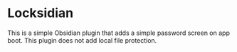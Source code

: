 # Locksidian
This is a simple Obsidian plugin that adds a simple password screen on app boot. This plugin does not add local file protection.
